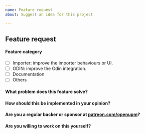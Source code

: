 ```yaml
---
name: Feature request
about: Suggest an idea for this project

---
```


## Feature request

#### Feature category

- [ ] Importer: improve the importer behaviours or UI.
- [ ] ODIN: improve the Odin integration.
- [ ] Documentation
- [ ] Others

#### What problem does this feature solve?

#### How should this be implemented in your opinion?

#### Are you a regular backer or sponsor at [patreon.com/openupm](https://www.patreon.com/openupm)?

#### Are you willing to work on this yourself?
